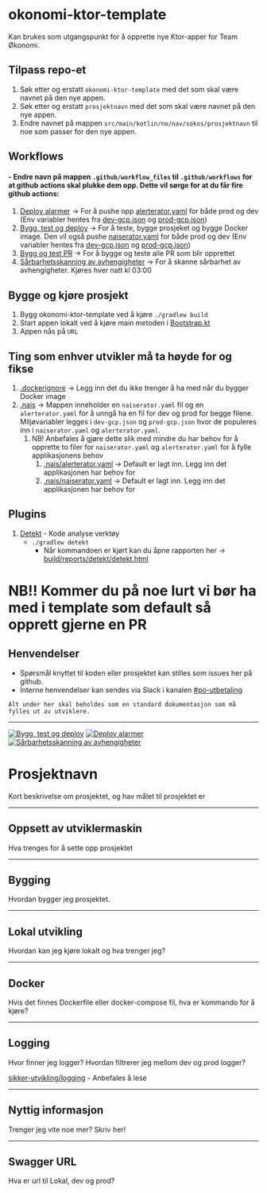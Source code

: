 # okonomi-ktor-template

Kan brukes som utgangspunkt for å opprette nye Ktor-apper for Team Økonomi.

## Tilpass repo-et
1. Søk etter og erstatt `okonomi-ktor-template` med det som skal være navnet på den nye appen.
2. Søk etter og erstatt `prosjektnavn` med det som skal være navnet på den nye appen.
3. Endre navnet på mappen `src/main/kotlin/no/nav/sokos/prosjektnavn` til noe som passer for den nye appen.

## Workflows

#### - Endre navn på mappen `.github/workflow_files` til `.github/workflows` for at github actions skal plukke dem opp. Dette vil sørge for at du får fire github actions:
1. [Deploy alarmer](.github/workflows/alerts.yaml) -> For å pushe opp [alerterator.yaml](.nais/alerterator.yaml) for både prod og dev (Env variabler hentes fra [dev-gcp.json](.nais/dev-gcp.json) og [prod-gcp.json](.nais/prod-gcp.json))
2. [Bygg, test og deploy](.github/workflows/build-and-test.yaml) -> For å teste, bygge prosjeket og bygge Docker image. Den vil også pushe [naiserator.yaml](.nais/naiserator.yaml) for både prod og dev (Env variabler hentes fra [dev-gcp.json](.nais/dev-gcp.json) og [prod-gcp.json](.nais/prod-gcp.json))
3. [Bygg og test PR](.github/workflows/build-pr.yaml) -> For å bygge og teste alle PR som blir opprettet
4. [Sårbarhetsskanning av avhengigheter](.github/workflows/snyk.yaml) -> For å skanne sårbarhet av avhengigheter. Kjøres hver natt kl 03:00

## Bygge og kjøre prosjekt
1. Bygg okonomi-ktor-template ved å kjøre `./gradlew build`
1. Start appen lokalt ved å kjøre main metoden i [Bootstrap.kt](src/main/kotlin/no/nav/sokos/prosjektnavn/Bootstrap.kt)
1. Appen nås på `URL`

## Ting som enhver utvikler må ta høyde for og fikse
1. [.dockerignore](.dockerignore) -> Legg inn det du ikke trenger å ha med når du bygger Docker image
2. [.nais](.nais) -> Mappen inneholder en `naiserator.yaml` fil og en `alerterator.yaml` for å unngå ha en fil for dev og prod for begge filene. Miljøvariabler legges i `dev-gcp.json` og `prod-gcp.json` hvor de populeres inn i `naiserator.yaml` og `alerterator.yaml`. 
   1. NB! Anbefales å gjøre dette slik med mindre du har behov for å opprette to filer for `naiserator.yaml` og `alerterator.yaml` for å fylle applikasjonens behov
      1. [.nais/alerterator.yaml](.nais/alerterator.yaml) -> Default er lagt inn. Legg inn det applikasjonen har behov for
      2. [.nais/naiserator.yaml](.nais/naiserator.yaml) -> Default er lagt inn. Legg inn det applikasjonen har behov for 

## Plugins
1. [Detekt](https://detekt.dev/) - Kode analyse verktøy
    - `./gradlew detekt`
        - Når kommandoen er kjørt kan du åpne rapporten her -> [build/reports/detekt/detekt.html](build/reports/detekt/detekt.html)

# NB!! Kommer du på noe lurt vi bør ha med i template som default så opprett gjerne en PR 
  
## Henvendelser

- Spørsmål knyttet til koden eller prosjektet kan stilles som issues her på github.
- Interne henvendelser kan sendes via Slack i kanalen [#po-utbetaling](https://nav-it.slack.com/archives/CKZADNFBP)

```
Alt under her skal beholdes som en standard dokumentasjon som må fylles ut av utviklere.
```
---
[![Bygg, test og deploy](https://github.com/navikt/okonomi-ktor-template/actions/workflows/build-and-deploy.yaml/badge.svg)](https://github.com/navikt/okonomi-ktor-template/actions/workflows/build-and-deploy.yaml)
[![Deploy alarmer](https://github.com/navikt/okonomi-ktor-template/actions/workflows/alerts.yaml/badge.svg)](https://github.com/navikt/okonomi-ktor-template/actions/workflows/alerts.yaml)
[![Sårbarhetsskanning av avhengigheter](https://github.com/navikt/okonomi-ktor-template/actions/workflows/snyk.yaml/badge.svg)](https://github.com/navikt/okonomi-ktor-template/actions/workflows/snyk.yaml)

# Prosjektnavn
Kort beskrivelse om prosjektet, og hav målet til prosjektet er

---

## Oppsett av utviklermaskin
Hva trenges for å sette opp prosjektet

---

## Bygging
Hvordan bygger jeg prosjektet.

---

## Lokal utvikling
Hvordan kan jeg kjøre lokalt og hva trenger jeg?

---

## Docker
Hvis det finnes Dockerfile eller docker-compose fil, hva er kommando for å kjøre?

---

## Logging
Hvor finner jeg logger? Hvordan filtrerer jeg mellom dev og prod logger?

[sikker-utvikling/logging](https://sikkerhet.nav.no/docs/sikker-utvikling/logging) - Anbefales å lese

---

## Nyttig informasjon
Trenger jeg vite noe mer? Skriv her!

---

## Swagger URL
Hva er url til Lokal, dev og prod?
